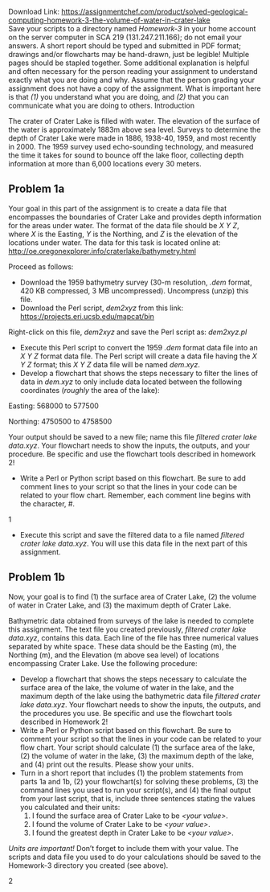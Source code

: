 Download Link: https://assignmentchef.com/product/solved-geological-computing-homework-3-the-volume-of-water-in-crater-lake
<br>
Save your scripts to a directory named <em>Homework-3 </em>in your home account on the server computer in SCA 219 (131.247.211.166); do not email your answers. A short report should be typed and submitted in PDF format; drawings and/or flowcharts may be hand-drawn, just be legible! Multiple pages should be stapled together. Some additional explanation is helpful and often necessary for the person reading your assignment to understand exactly what you are doing and why. Assume that the person grading your assignment does not have a copy of the assignment. What is important here is that <em>(1) </em>you understand what you are doing, and <em>(2) </em>that you can communicate what you are doing to others. Introduction

The crater of Crater Lake is filled with water. The elevation of the surface of the water is approximately 1883m above sea level. Surveys to determine the depth of Crater Lake were made in 1886, 1938-40, 1959, and most recently in 2000. The 1959 survey used echo-sounding technology, and measured the time it takes for sound to bounce off the lake floor, collecting depth information at more than 6,000 locations every 30 meters.

<h2>Problem 1a</h2>

Your goal in this part of the assignment is to create a data file that encompasses the boundaries of Crater Lake and provides depth information for the areas under water. The format of the data file should be <em>X Y Z</em>, where <em>X </em>is the Easting, <em>Y </em>is the Northing, and <em>Z </em>is the elevation of the locations under water. The data for this task is located online at: <a href="http://oe.oregonexplorer.info/craterlake/bathymetry.html">http://oe.oregonexplorer.info/craterlake/bathymetry.html</a>

Proceed as follows:

<ul>

 <li>Download the 1959 bathymetry survey (30-m resolution, <em>.dem </em>format, 420 KB compressed, 3 MB uncompressed). Uncompress (unzip) this file.</li>

 <li>Download the Perl script, <em>dem2xyz </em>from this link: <a href="https://projects.eri.ucsb.edu/mapcat/bin">https://projects.eri.ucsb.edu/mapcat/bin</a></li>

</ul>

Right-click on this file, <em>dem2xyz </em>and save the Perl script as: <em>dem2xyz.pl</em>

<ul>

 <li>Execute this Perl script to convert the 1959 <em>.dem </em>format data file into an <em>X Y Z </em>format data file. The Perl script will create a data file having the <em>X Y Z </em>format; this <em>X Y Z </em>data file will be named <em>dem.xyz</em>.</li>

 <li>Develop a flowchart that shows the steps necessary to filter the lines of data in <em>dem.xyz </em>to only include data located between the following coordinates (<em>roughly </em>the area of the lake):</li>

</ul>

Easting: 568000 to 577500

Northing: 4750500 to 4758500

Your output should be saved to a new file; name this file <em>filtered crater lake data.xyz</em>. Your flowchart needs to show the inputs, the outputs, and your procedure. Be specific and use the flowchart tools described in homework 2!

<ul>

 <li>Write a Perl or Python script based on this flowchart. Be sure to add comment lines to your script so that the lines in your code can be related to your flow chart. Remember, each comment line begins with the character, #.</li>

</ul>

1

<ul>

 <li>Execute this script and save the filtered data to a file named <em>filtered crater lake data.xyz</em>. You will use this data file in the next part of this assignment.</li>

</ul>

<h2>Problem 1b</h2>

Now, your goal is to find (1) the surface area of Crater Lake, (2) the volume of water in Crater Lake, and (3) the maximum depth of Crater Lake.

Bathymetric data obtained from surveys of the lake is needed to complete this assignment. The text file you created previously, <em>filtered crater lake data.xyz</em>, contains this data. Each line of the file has three numerical values separated by white space. These data should be the Easting (m), the Northing (m), and the Elevation (m above sea level) of locations encompassing Crater Lake. Use the following procedure:

<ul>

 <li>Develop a flowchart that shows the steps necessary to calculate the surface area of the lake, the volume of water in the lake, and the maximum depth of the lake using the bathymetric data file <em>filtered crater lake data.xyz</em>. Your flowchart needs to show the inputs, the outputs, and the procedures you use. Be specific and use the flowchart tools described in Homework 2!</li>

 <li>Write a Perl or Python script based on this flowchart. Be sure to comment your script so that the lines in your code can be related to your flow chart. Your script should calculate (1) the surface area of the lake, (2) the volume of water in the lake, (3) the maximum depth of the lake, and (4) print out the results. Please show your units.</li>

 <li>Turn in a short report that includes (1) the problem statements from parts 1a and 1b, (2) your flowchart(s) for solving these problems, (3) the command lines you used to run your script(s), and (4) the final output from your last script, that is, include three sentences stating the values you calculated and their units:

  <ol>

   <li>I found the surface area of Crater Lake to be <em>&lt;your value</em><em>&gt;</em>.</li>

   <li>I found the volume of Crater Lake to be <em>&lt;your value</em><em>&gt;</em>.</li>

   <li>I found the greatest depth in Crater Lake to be <em>&lt;your value</em><em>&gt;</em>.</li>

  </ol></li>

</ul>

<em>Units are important! </em>Don’t forget to include them with your value. The scripts and data file you used to do your calculations should be saved to the Homework-3 directory you created (see above).

2